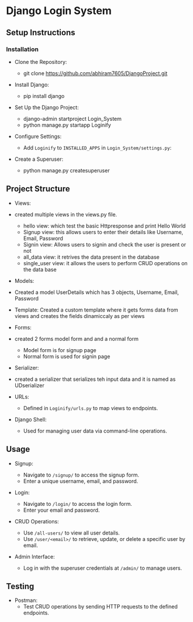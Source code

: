 # Django Login System



## Setup Instructions

### Installation
- Clone the Repository:
   - git clone https://github.com/abhiram7605/DjangoProject.git

- Install Django:
   - pip install django

- Set Up the Django Project:
   - django-admin startproject Login_System
   - python manage.py startapp Loginify

- Configure Settings:
   - Add `Loginify` to `INSTALLED_APPS` in `Login_System/settings.py`:

- Create a Superuser:
   - python manage.py createsuperuser



## Project Structure
- Views:
- created multiple views in the views.py file.
  - hello view: which test the basic Httpresponse and print Hello World
  - Signup view: this allows users to enter their details like Username, Email, Password
  - Signin view: Allows users to signin and check the user is present or not
  - all_data view: it retrives the data present in the database
  - single_user view: it allows the users to perform CRUD operations on the data base

- Models:
- Created a model UserDetails which has 3 objects, Username, Email, Password

- Template:
Created a custom template where it gets forms data from views and creates the fields dinamiccaly as per views


- Forms:
- created 2 forms model form and and a normal form
  - Model form is for signup page
  - Normal form is used for signin page

- Serializer:
- created a serializer that serializes teh input data and it is named as UDserializer


- URLs:
    - Defined in `Loginify/urls.py` to map views to endpoints.
  

- Django Shell: 
  - Used for managing user data via command-line operations.


## Usage
- Signup:
   - Navigate to `/signup/` to access the signup form.
   - Enter a unique username, email, and password.

- Login:
   - Navigate to `/login/` to access the login form.
   - Enter your email and password.

- CRUD Operations:
   - Use `/all-users/` to view all user details.
   - Use `/user/<email>/` to retrieve, update, or delete a specific user by email.


- Admin Interface:
   - Log in with the superuser credentials at `/admin/` to manage users.


## Testing
- Postman:
  - Test CRUD operations by sending HTTP requests to the defined endpoints.


